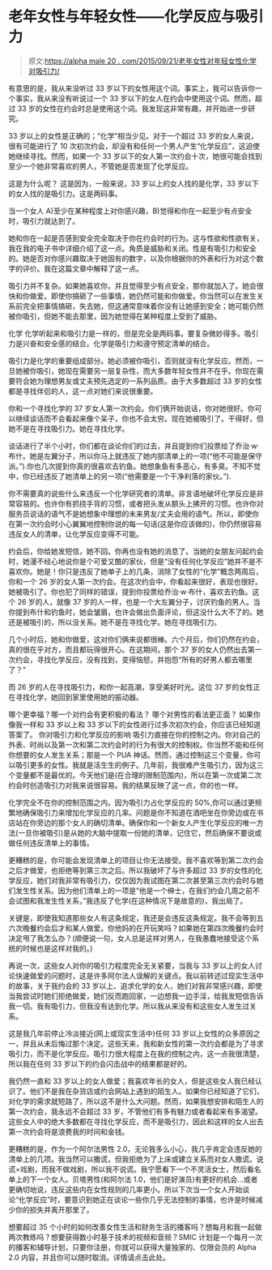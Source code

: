 # 老年女性与年轻女性——化学反应与吸引力

> 原文:[https://alpha male 20 . com/2015/09/21/老年女性对年轻女性化学对吸引力/](https://alphamale20.com/2015/09/21/older-women-vs-younger-women-chemistry-vs-attraction/)

有意思的是，我从来没听过 33 岁以下的女性用这个词。事实上，我可以告诉你一个事实，我从来没有听说过一个 33 岁以下的女人在约会中使用这个词。然而，超过 33 岁的女性在约会时总是使用这个词。我发现这非常有趣，并开始进一步研究。

33 岁以上的女性是正确的；“化学”相当少见。对于一个超过 33 岁的女人来说，很有可能进行了 10 次初次约会，却没有和任何一个男人产生“化学反应”，这迫使她继续寻找。然而，如果一个 33 岁以下的女人第一次约会十次，她很可能会找到至少一个她非常喜欢的男人，不管她是否发现了化学反应。

这是为什么呢？
这是因为，一般来说，33 岁以上的女人找的是化学，33 岁以下的女人找的是吸引力。这是两码事。

当一个女人 A)至少在某种程度上对你感兴趣，B)觉得和你在一起至少有点安全时，吸引力就达到了。

她和你在一起是否感到安全完全取决于你在约会时的行为。这与性欲和性欲有关，我在我的电子书中详细介绍了这一点。角质是威胁和关闭。性是有吸引力和安全的。她是否对你感兴趣取决于她固有的数字，以及你根据你的外表和行为对这个数字的评价。我在这篇文章中解释了这一点。

吸引力并不复杂。如果她喜欢你，并且觉得至少有点安全，那你就加入了。她会很快和你做爱。即使你搞砸了一些事情，她仍然可能和你做爱。你当然可以在发生关系前完全把事情搞砸，失去她，但这通常意味着你没有让她感到安全；她可能仍然被你吸引，但她不能去那里，因为她觉得在某种程度上受到了威胁。

化学
化学听起来和吸引力是一样的，但是完全是两码事。要复杂微妙得多。吸引力是兴奋和安全感的结合。化学是吸引力和遵守预定清单的结合。

吸引力是化学的重要组成部分。她必须被你吸引，否则就没有化学反应。然而，一旦她被你吸引，她现在需要另一层复杂性，而大多数年轻女性并不在乎。你现在需要符合她为理想男友或丈夫预先选定的一系列品质。由于大多数超过 33 岁的女性都是寻找伴侣的人，这一点对她们来说很重要。

你和一个寻找化学的 37 岁女人第一次约会。你们俩开始说话，你对她很好。你可以继续谈话而不会看起来像个呆子，你也不会太穷。现在她被吸引了。干得好，但她不是在寻找吸引力。她在寻找化学。

谈话进行了半个小时，你们都在谈论你们的过去，并且提到你们投票给了乔治·w·布什。她是左翼分子，所以你马上就违反了她内部清单上的一项(“他不可能是保守派。”).你也几次提到你真的很喜欢去钓鱼。她想象鱼有多恶心，有多臭。不知不觉中，你已经违反了她清单上的另一项(“他需要是一个干净利落的家伙。”).

你不需要真的说些什么来违反一个化学研究者的清单。非言语地破坏化学反应是非常容易的。也许你有抓挠手背的习惯，或者把头发从额头上拂开的习惯。也许你对服务员说话的语气不是她想象中理想的未来男友/丈夫会用的语气。所以，即使你在第一次约会时小心翼翼地控制你说的每一句话(这是你应该做的)，你仍然很容易违反女人的清单，让化学反应变得不可能。

约会后，你给她发短信，她不回。你再也没有她的消息了。当她的女朋友问起约会时，她漫不经心地说你是个可爱又酷的家伙，但是“没有任何化学反应”她并不是不喜欢你。她是！你只是违反了她单子上的几条，消除了女性的“化学”概念两周后，你和一个 26 岁的女人第一次约会。在这次约会中，你看起来很好，表现也很好。她被吸引了。你也犯了同样的错误，提到你投票给乔治·w·布什，喜欢去钓鱼。这个 26 岁的人，就像 37 岁的人一样，也是一个大左翼分子，讨厌钓鱼的男人。当你提到布什和钓鱼时，她会皱眉，也许会做出负面评论，但这没什么大不了的。她还是被吸引的，所以没关系。她不是在寻找化学。她在寻找吸引力。

几个小时后，她和你做爱，这对你们俩来说都很棒。六个月后，你们仍然在约会，真的很在乎对方，而且都玩得很开心。在这期间，那个 37 岁的女人仍然出去第一次约会，寻找化学反应，没有找到，变得恼怒，并抱怨“所有的好男人都去哪里了？”

而 26 岁的人在寻找吸引力，和你一起高潮，享受美好时光。这位 37 岁的女性正在寻找化学，她回到家里使用她的振动器。

哪个更幸福？哪一个对约会有更积极的看法？
哪个对男性的看法更正面？
如果你像我一样和 33 岁以上和 33 岁以下的女性进行过多次初次约会，你应该已经知道答案了。
你对吸引力和化学反应的影响
吸引力直接在你的控制之内。你对自己的外表、时尚以及第一次和第二次约会时的行为有很大的控制权。你当然不能和任何你想要的女人发生关系；那是一个 PUA 神话。然而，通过控制这三个变量，你可以吸引更多的女性。我就是活生生的例子。几年前，我很难产生吸引力，因为这三个变量都不是最优的。今天他们是(在合理的限制范围内)，所以在第一次或第二次约会时创造吸引力对我来说很容易。我的结果反映了这一点，你的也一样。

化学完全不在你的控制范围之内。因为吸引力占化学反应的 50%,你可以通过更频繁地确保吸引力来增加化学反应的几率。问题是你不知道在酒吧坐在你旁边或在书店站在你旁边的那个女人的确切清单。确保你和一个新女人产生化学反应的唯一方法(一旦你被吸引)是从她的大脑中提取一份她的清单，记住它，然后确保不要说或做任何违反清单上的事情。

更糟糕的是，你可能会发现清单上的项目让你无法接受。我不喜欢等到第二次约会之后才做爱，也拒绝等到第三次之后。所以我破坏了与许多超过 33 岁的女性的化学反应，她们对我非常有吸引力，仅仅因为我试图在第二次甚至第三次约会时与她们发生性关系。因为他们清单上的一项是“他是一个绅士，在我们约会几周之前不会试图和我发生性关系，”我违反了化学(在这种情况下是故意的)，我出局了。

关键是，即使我知道那些女人有这条规定，我还是会违反这条规定。我不会等到五六次晚餐约会后才和某人做爱。你他妈的在开玩笑吗？如果她在第四次晚餐约会时决定甩了我怎么办？(顺便说一句，女人总是这样对男人，在我愚蠢地接受这个系统的时候也是这样对我的。)

再说一次，这些女人对你的吸引力程度完全无关紧要，当我与 33 岁以上的女人讨论快速做爱的问题时，这是许多阿尔法人误解的关键点。我以前转述过现实生活中的故事，关于我约会的 33 岁以上、追求化学的女人，她们对我非常感兴趣，即使当我尝试时她们拒绝做爱，她们反而跑回家，一边想我一边手淫，给我发短信告诉我一切。我有吸引力，但我没有达到化学。所以我从来没有和这些女人发生过关系。

这是我几年前停止冷淡接近(网上或现实生活中)任何 33 岁以上女性的众多原因之一，并且从未后悔过那个决定。这些天来，我和新女性的第一次约会都是为了寻求吸引力，而不是化学反应。吸引力很大程度上在我的控制之内，这一点我很清楚，所以我在任何 33 岁以下的约会闪击战中的结果都是好的。

我仍然一直和 33 岁以上的女人做爱；我喜欢年长的女人，但是这些女人我已经认识了。他们不是我在杂货店或约会网站上遇到的陌生人。如果你已经知道了它们，对化学的需求就短路了，所以这不是什么大问题。然而，如果我想安排和陌生人的第一次约会，我永远不会超过 33 岁，不管他们有多有魅力或者看起来有多渴望。这些女人中的绝大多数都在寻找化学反应，而不是吸引力，因此和这样的女人出去第一次约会将是浪费我的时间和金钱。

更糟糕的是，作为一个阿尔法男性 2.0，无论我多么小心，我几乎肯定会违反她的清单上的几项。我当然可以撒谎，但我拒绝为了上床或建立关系而对女人撒谎。说谎=戏剧，而我不做戏剧，所以我不说谎。我宁愿看下一个不灵活女士，然后看名单上的下一个女人。贝塔男性(和阿尔法 1.0，他们是好演员)有更好的机会...或者更确切地说，违反这些内在女性规则的几率更小。所以下次当一个女人开始谈论“化学反应”时，要意识到她正在谈论一些你几乎无法控制的事情，也许是时候减少你的损失并离开那里了。

想要超过 35 个小时的如何改善女性生活和财务生活的播客吗？想每月和我一起做两次教练吗？想要获得数小时基于技术的视频和音频？SMIC 计划是一个每月一次的播客和辅导计划，只要你注册，你就可以获得大量独家的、仅限会员的 Alpha 2.0 内容，并且你可以随时取消。详情请点击此处。